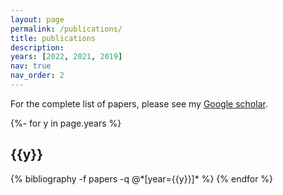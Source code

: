 ```yaml
---
layout: page
permalink: /publications/
title: publications
description:
years: [2022, 2021, 2019]
nav: true
nav_order: 2
---
```


For the complete list of papers, please see my [Google scholar](https://scholar.google.com/citations?user=Slhn1M4AAAAJ&hl=en).

<div class="publications">

{%- for y in page.years %}
  <h2 class="year">{{y}}</h2>
  {% bibliography -f papers -q @*[year={{y}}]* %}
{% endfor %}

</div>
